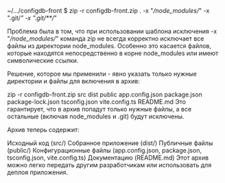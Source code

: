 ~/…/configdb-front $ zip -r configdb-front.zip . -x "_/node_modules/_" -x ".git/_" -x ".git/\*\*/_"

Проблема была в том, что при использовании шаблона исключения -x "_/node_modules/_" команда zip не всегда корректно исключает все файлы из директории node_modules. Особенно это касается файлов, которые находятся непосредственно в корне node_modules или имеют символические ссылки.

Решение, которое мы применили - явно указать только нужные директории и файлы для включения в архив:

zip -r configdb-front.zip src dist public app.config.json package.json package-lock.json tsconfig.json vite.config.ts README.md
Это гарантирует, что в архив попадут только нужные файлы, а все остальные (включая node_modules и .git) будут исключены.

Архив теперь содержит:

Исходный код (src/)
Собранное приложение (dist/)
Публичные файлы (public/)
Конфигурационные файлы (app.config.json, package.json, tsconfig.json, vite.config.ts)
Документацию (README.md)
Этот архив можно легко передать другим разработчикам или использовать для деплоя приложения.
